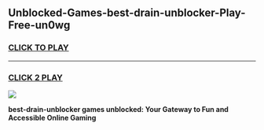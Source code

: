 
## Unblocked-Games-best-drain-unblocker-Play-Free-un0wg
<h3>
<a href="https://premium76.site?title=best-drain-unblocker&ref=18A1">CLICK TO PLAY</a></h3>
<hr>

<h3>
<a href="https://premium76.site?title=best-drain-unblocker&ref=18A1">CLICK 2 PLAY</a>
  
</h3>

<a href="https://premium76.site?title=best-drain-unblocker&ref=18A1"><img src="https://clearcache.store/games.png"></a>


**best-drain-unblocker games unblocked: Your Gateway to Fun and Accessible Online Gaming**
